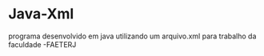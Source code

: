 # Java-Xml
programa desenvolvido em java utilizando um arquivo.xml para trabalho da faculdade -FAETERJ
